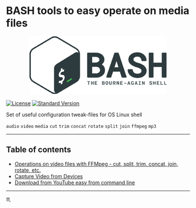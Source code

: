 # **BASH tools** to easy operate on media files #

<p align="center">
<img src="../assets/img/bash-logo-web.png" alt="Bash Logo" />
</p>

[![License](https://img.shields.io/badge/license-MIT-green.svg?style=flat)](https://github.com/tbaltrushaitis/bash-files/blob/master/LICENSE)
[![Standard Version](https://img.shields.io/badge/release-standard%20version-brightgreen.svg?style=plastic)](https://github.com/conventional-changelog/standard-version)

Set of useful configuration tweak-files for OS Linux shell

`audio` `video` `media` `cut` `trim` `concat` `rotate` `split` `join` `ffmpeg` `mp3`

---

## Table of contents ##

- [Operations on video files with FFMpeg - cut, split, trim, concat, join, rotate, etc.](./FFMPEG.md)
- [Capture Video from Devices](./VIDEO-CAPTURE.md)
- [Download from YouTube easy from command line](./YOUTUBE-DOWNLOADER.md)

---

:scorpius:
